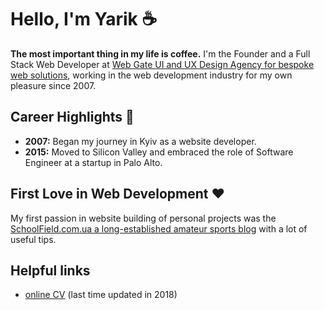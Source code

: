 # Hello, I'm Yarik ☕

**The most important thing in my life is coffee.** I'm the Founder and a Full Stack Web Developer at [Web Gate UI and UX Design Agency for bespoke web solutions](https://web-gate.org), working in the web development industry for my own pleasure since 2007.

## Career Highlights 🚀

- **2007:** Began my journey in Kyiv as a website developer.
- **2015:** Moved to Silicon Valley and embraced the role of Software Engineer at a startup in Palo Alto.

## First Love in Web Development ❤️

My first passion in website building of personal projects was the [SchoolField.com.ua a long-established amateur sports blog](https://schoolfield.com.ua) with a lot of useful tips.

## Helpful links
 - [online CV](https://chosenman.github.io/) (last time updated in 2018)

<!--
**chosenman/chosenman** is a ✨ _special_ ✨ repository because its `README.md` (this file) appears on your GitHub profile.

Here are some ideas to get you started:
### Hi there 👋
- 🔭 I’m currently working on ...
- 🌱 I’m currently learning ...
- 👯 I’m looking to collaborate on ...
- 🤔 I’m looking for help with ...
- 💬 Ask me about ...
- 📫 How to reach me: ...
- 😄 Pronouns: ...
- ⚡ Fun fact: ...
-->
